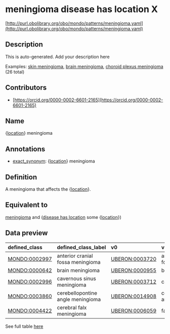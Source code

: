 # meningioma disease has location X 

[http://purl.obolibrary.org/obo/mondo/patterns/meningioma.yaml](http://purl.obolibrary.org/obo/mondo/patterns/meningioma.yaml)
## Description 

This is auto-generated. Add your description here

Examples: [skin meningioma](http://purl.obolibrary.org/obo/MONDO_0004429), [brain meningioma](http://purl.obolibrary.org/obo/MONDO_0000642), [choroid plexus meningioma](http://purl.obolibrary.org/obo/MONDO_0003053) (26 total)
## Contributors 
* [https://orcid.org/0000-0002-6601-2165](https://orcid.org/0000-0002-6601-2165) 
## Name 

{[location](http://purl.obolibrary.org/obo/UBERON_0001062)} meningioma

## Annotations 

* [exact_synonym](http://www.geneontology.org/formats/oboInOwl#hasExactSynonym): {[location](http://purl.obolibrary.org/obo/UBERON_0001062)} meningioma

## Definition 

A meningioma that affects the {[location](http://purl.obolibrary.org/obo/UBERON_0001062)}.

## Equivalent to 

[meningioma](http://purl.obolibrary.org/obo/MONDO_0016642) and ([disease has location](http://purl.obolibrary.org/obo/RO_0004026) some {[location](http://purl.obolibrary.org/obo/UBERON_0001062)})

## Data preview 
| defined_class                                | defined_class_label               | v0                                            | v0_label               |
|:---------------------------------------------|:----------------------------------|:----------------------------------------------|:-----------------------|
| [MONDO:0002997](http://purl.obolibrary.org/obo/MONDO_0002997) | anterior cranial fossa meningioma | [UBERON:0003720](http://purl.obolibrary.org/obo/UBERON_0003720) | anterior cranial fossa |
| [MONDO:0000642](http://purl.obolibrary.org/obo/MONDO_0000642) | brain meningioma                  | [UBERON:0000955](http://purl.obolibrary.org/obo/UBERON_0000955) | brain                  |
| [MONDO:0002996](http://purl.obolibrary.org/obo/MONDO_0002996) | cavernous sinus meningioma        | [UBERON:0003712](http://purl.obolibrary.org/obo/UBERON_0003712) | cavernous sinus        |
| [MONDO:0003860](http://purl.obolibrary.org/obo/MONDO_0003860) | cerebellopontine angle meningioma | [UBERON:0014908](http://purl.obolibrary.org/obo/UBERON_0014908) | cerebellopontine angle |
| [MONDO:0004422](http://purl.obolibrary.org/obo/MONDO_0004422) | cerebral falx meningioma          | [UBERON:0006059](http://purl.obolibrary.org/obo/UBERON_0006059) | falx cerebri           |

See full table [here](https://github.com/monarch-initiative/mondo/blob/master/src/patterns/data/matches/meningioma.tsv) 
